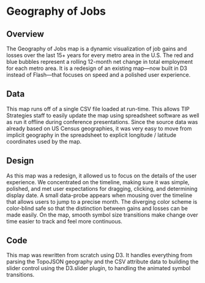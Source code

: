 # Geography of Jobs

## Overview
The Geography of Jobs map is a dynamic visualization of job gains and losses over the last 15+ years for every metro area in the U.S. The red and blue bubbles represent a rolling 12-month net change in total employment for each metro area. It is a redesign of an existing map—now built in D3 instead of Flash—that focuses on speed and a polished user experience.

## Data
This map runs off of a single CSV file loaded at run-time. This allows TIP Strategies staff to easily update the map using spreadsheet software as well as run it offline during conference presentations. Since the source data was already based on US Census geographies, it was very easy to move from implicit geography in the spreadsheet to explicit longitude / latitude coordinates used by the map.

## Design
As this map was a redesign, it allowed us to focus on the details of the user experience. We concentrated on the timeline, making sure it was simple, polished, and met user expectations for dragging, clicking, and determining display date. A small data-probe appears when mousing over the timeline that allows users to jump to a precise month. The diverging color scheme is color-blind safe so that the distinction between gains and losses can be made easily. On the map, smooth symbol size transitions make change over time easier to track and feel more continuous.

## Code
This map was rewritten from scratch using D3. It handles everything from parsing the TopoJSON geography and the CSV attribute data to building the slider control using the D3.slider plugin, to handling the animated symbol transitions.